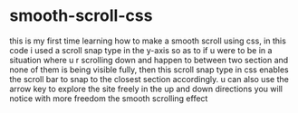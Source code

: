 # smooth-scroll-css
this is my first time learning how to make a smooth scroll using css, in this code i used a scroll snap type in the y-axis so as to if u were to be in a situation where u r scrolling down and happen to between two section and none of them is being visible fully, then this scroll snap type in css enables the scroll bar to snap to the closest section accordingly.
u can also use the arrow key to explore the site freely in the up and down directions you will notice with more freedom the smooth scrolling effect
